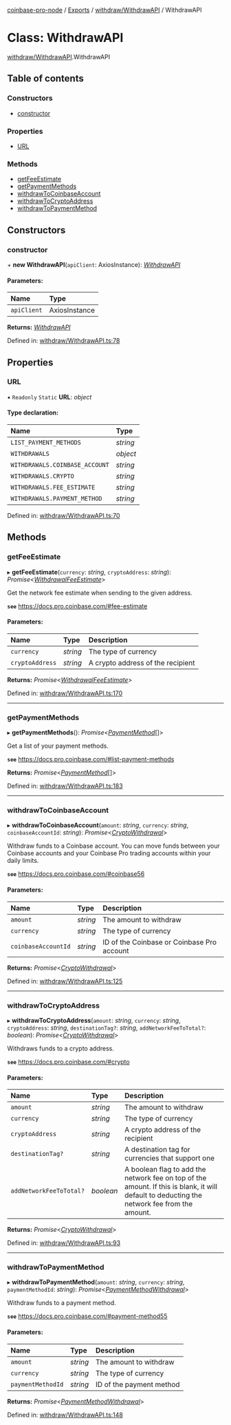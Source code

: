[coinbase-pro-node](../README.md) / [Exports](../modules.md) / [withdraw/WithdrawAPI](../modules/withdraw_withdrawapi.md) / WithdrawAPI

# Class: WithdrawAPI

[withdraw/WithdrawAPI](../modules/withdraw_withdrawapi.md).WithdrawAPI

## Table of contents

### Constructors

- [constructor](withdraw_withdrawapi.withdrawapi.md#constructor)

### Properties

- [URL](withdraw_withdrawapi.withdrawapi.md#url)

### Methods

- [getFeeEstimate](withdraw_withdrawapi.withdrawapi.md#getfeeestimate)
- [getPaymentMethods](withdraw_withdrawapi.withdrawapi.md#getpaymentmethods)
- [withdrawToCoinbaseAccount](withdraw_withdrawapi.withdrawapi.md#withdrawtocoinbaseaccount)
- [withdrawToCryptoAddress](withdraw_withdrawapi.withdrawapi.md#withdrawtocryptoaddress)
- [withdrawToPaymentMethod](withdraw_withdrawapi.withdrawapi.md#withdrawtopaymentmethod)

## Constructors

### constructor

\+ **new WithdrawAPI**(`apiClient`: AxiosInstance): [*WithdrawAPI*](withdraw_withdrawapi.withdrawapi.md)

#### Parameters:

Name | Type |
:------ | :------ |
`apiClient` | AxiosInstance |

**Returns:** [*WithdrawAPI*](withdraw_withdrawapi.withdrawapi.md)

Defined in: [withdraw/WithdrawAPI.ts:78](https://github.com/bennycode/coinbase-pro-node/blob/e63aeae/src/withdraw/WithdrawAPI.ts#L78)

## Properties

### URL

▪ `Readonly` `Static` **URL**: *object*

#### Type declaration:

Name | Type |
:------ | :------ |
`LIST_PAYMENT_METHODS` | *string* |
`WITHDRAWALS` | *object* |
`WITHDRAWALS.COINBASE_ACCOUNT` | *string* |
`WITHDRAWALS.CRYPTO` | *string* |
`WITHDRAWALS.FEE_ESTIMATE` | *string* |
`WITHDRAWALS.PAYMENT_METHOD` | *string* |

Defined in: [withdraw/WithdrawAPI.ts:70](https://github.com/bennycode/coinbase-pro-node/blob/e63aeae/src/withdraw/WithdrawAPI.ts#L70)

## Methods

### getFeeEstimate

▸ **getFeeEstimate**(`currency`: *string*, `cryptoAddress`: *string*): *Promise*<[*WithdrawalFeeEstimate*](../interfaces/withdraw_withdrawapi.withdrawalfeeestimate.md)\>

Get the network fee estimate when sending to the given address.

**`see`** https://docs.pro.coinbase.com/#fee-estimate

#### Parameters:

Name | Type | Description |
:------ | :------ | :------ |
`currency` | *string* | The type of currency   |
`cryptoAddress` | *string* | A crypto address of the recipient   |

**Returns:** *Promise*<[*WithdrawalFeeEstimate*](../interfaces/withdraw_withdrawapi.withdrawalfeeestimate.md)\>

Defined in: [withdraw/WithdrawAPI.ts:170](https://github.com/bennycode/coinbase-pro-node/blob/e63aeae/src/withdraw/WithdrawAPI.ts#L170)

___

### getPaymentMethods

▸ **getPaymentMethods**(): *Promise*<[*PaymentMethod*](../interfaces/withdraw_withdrawapi.paymentmethod.md)[]\>

Get a list of your payment methods.

**`see`** https://docs.pro.coinbase.com/#list-payment-methods

**Returns:** *Promise*<[*PaymentMethod*](../interfaces/withdraw_withdrawapi.paymentmethod.md)[]\>

Defined in: [withdraw/WithdrawAPI.ts:183](https://github.com/bennycode/coinbase-pro-node/blob/e63aeae/src/withdraw/WithdrawAPI.ts#L183)

___

### withdrawToCoinbaseAccount

▸ **withdrawToCoinbaseAccount**(`amount`: *string*, `currency`: *string*, `coinbaseAccountId`: *string*): *Promise*<[*CryptoWithdrawal*](../interfaces/withdraw_withdrawapi.cryptowithdrawal.md)\>

Withdraw funds to a Coinbase account. You can move funds between your Coinbase accounts and your Coinbase Pro
trading accounts within your daily limits.

**`see`** https://docs.pro.coinbase.com/#coinbase56

#### Parameters:

Name | Type | Description |
:------ | :------ | :------ |
`amount` | *string* | The amount to withdraw   |
`currency` | *string* | The type of currency   |
`coinbaseAccountId` | *string* | ID of the Coinbase or Coinbase Pro account   |

**Returns:** *Promise*<[*CryptoWithdrawal*](../interfaces/withdraw_withdrawapi.cryptowithdrawal.md)\>

Defined in: [withdraw/WithdrawAPI.ts:125](https://github.com/bennycode/coinbase-pro-node/blob/e63aeae/src/withdraw/WithdrawAPI.ts#L125)

___

### withdrawToCryptoAddress

▸ **withdrawToCryptoAddress**(`amount`: *string*, `currency`: *string*, `cryptoAddress`: *string*, `destinationTag?`: *string*, `addNetworkFeeToTotal?`: *boolean*): *Promise*<[*CryptoWithdrawal*](../interfaces/withdraw_withdrawapi.cryptowithdrawal.md)\>

Withdraws funds to a crypto address.

**`see`** https://docs.pro.coinbase.com/#crypto

#### Parameters:

Name | Type | Description |
:------ | :------ | :------ |
`amount` | *string* | The amount to withdraw   |
`currency` | *string* | The type of currency   |
`cryptoAddress` | *string* | A crypto address of the recipient   |
`destinationTag?` | *string* | A destination tag for currencies that support one   |
`addNetworkFeeToTotal?` | *boolean* | A boolean flag to add the network fee on top of the amount. If this is blank, it will default to deducting the network fee from the amount.   |

**Returns:** *Promise*<[*CryptoWithdrawal*](../interfaces/withdraw_withdrawapi.cryptowithdrawal.md)\>

Defined in: [withdraw/WithdrawAPI.ts:93](https://github.com/bennycode/coinbase-pro-node/blob/e63aeae/src/withdraw/WithdrawAPI.ts#L93)

___

### withdrawToPaymentMethod

▸ **withdrawToPaymentMethod**(`amount`: *string*, `currency`: *string*, `paymentMethodId`: *string*): *Promise*<[*PaymentMethodWithdrawal*](../interfaces/withdraw_withdrawapi.paymentmethodwithdrawal.md)\>

Withdraw funds to a payment method.

**`see`** https://docs.pro.coinbase.com/#payment-method55

#### Parameters:

Name | Type | Description |
:------ | :------ | :------ |
`amount` | *string* | The amount to withdraw   |
`currency` | *string* | The type of currency   |
`paymentMethodId` | *string* | ID of the payment method   |

**Returns:** *Promise*<[*PaymentMethodWithdrawal*](../interfaces/withdraw_withdrawapi.paymentmethodwithdrawal.md)\>

Defined in: [withdraw/WithdrawAPI.ts:148](https://github.com/bennycode/coinbase-pro-node/blob/e63aeae/src/withdraw/WithdrawAPI.ts#L148)
